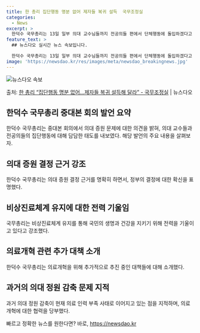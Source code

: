 ```yaml
---
title: 한 총리 집단행동 명분 없어 제자들 복귀 설득  국무조정실
categories:
  - News
excerpt: >
  한덕수 국무총리는 13일 일부 의대 교수님들까지 전공의들 편에서 단체행동에 돌입하겠다고 밝히고 있다며 명분 …
feature_text: >
  ## 뉴스다오 실시간 뉴스 속보입니다.

  한덕수 국무총리는 13일 일부 의대 교수님들까지 전공의들 편에서 단체행동에 돌입하겠다고 밝히고 있다며 명분 …
image: 'https://newsdao.kr/res/images/meta/newsdao_breakingnews.jpg'
---
```


![뉴스다오 속보](https://newsdao.kr/res/images/meta/newsdao_breakingnews.jpg)

<p>출처: <a href="https://newsdao.kr/3332" rel="dofollow">한 총리 “집단행동 명분 없어…제자들 복귀 설득해 달라” - 국무조정실</a> | 뉴스다오</p>

<h2 data-ke-size="size26">한덕수 국무총리 중대본 회의 발언 요약</h2>
<p data-ke-size="size16">한덕수 국무총리는 중대본 회의에서 의대 증원 문제에 대한 의견을 밝혀, 의대 교수들과 전공의들의 집단행동에 대해 담담한 태도를 내보였다. 해당 발언의 주요 내용을 살펴보자.</p>

<h2 data-ke-size="size26">의대 증원 결정 근거 강조</h2>
<p data-ke-size="size16">한덕수 국무총리는 의대 증원 결정 근거를 명확히 하면서, 정부의 결정에 대한 확신을 표명했다.</p>

<h2 data-ke-size="size26">비상진료체계 유지에 대한 전력 기울임</h2>
<p data-ke-size="size16">국무총리는 비상진료체계 유지를 통해 국민의 생명과 건강을 지키기 위해 전력을 기울이고 있다고 강조했다.</p>

<h2 data-ke-size="size26">의료개혁 관련 추가 대책 소개</h2>
<p data-ke-size="size16">한덕수 국무총리는 의료개혁을 위해 추가적으로 추진 중인 대책들에 대해 소개했다.</p>

<h2 data-ke-size="size26">과거의 의대 정원 감축 문제 지적</h2>
<p data-ke-size="size16">과거 의대 정원 감축이 현재 의료 인력 부족 사태로 이어지고 있는 점을 지적하며, 의료개혁에 대한 협력을 당부했다.</p> 

빠르고 정확한 뉴스를 원한다면? 바로, <a href="https://newsdao.kr" rel="dofollow">https://newsdao.kr</a>


